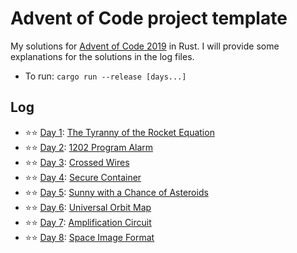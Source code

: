 # Advent of Code project template

My solutions for [Advent of Code 2019](https://adventofcode.com/2019) in Rust. I will provide some explanations for the solutions in the log files.

* To run: `cargo run --release [days...]`

## Log

* ⭐⭐ [Day 1](logs/day01.md): [The Tyranny of the Rocket Equation](https://adventofcode.com/2019/day/1)
* ⭐⭐ [Day 2](logs/day02.md): [1202 Program Alarm](https://adventofcode.com/2019/day/2)
* ⭐⭐ [Day 3](logs/day03.md): [Crossed Wires](https://adventofcode.com/2019/day/3)
* ⭐⭐ [Day 4](logs/day04.md): [Secure Container](https://adventofcode.com/2019/day/4)
* ⭐⭐ [Day 5](logs/day05.md): [Sunny with a Chance of Asteroids](https://adventofcode.com/2019/day/5)
* ⭐⭐ [Day 6](logs/day06.md): [Universal Orbit Map](https://adventofcode.com/2019/day/6)
* ⭐⭐ [Day 7](logs/day07.md): [Amplification Circuit](https://adventofcode.com/2019/day/7)
* ⭐⭐ [Day 8](logs/day08.md): [Space Image Format](https://adventofcode.com/2019/day/8)
